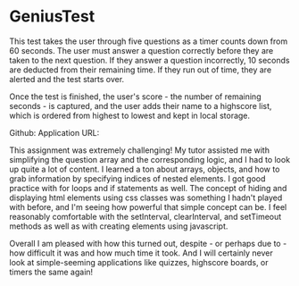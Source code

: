 # GeniusTest

This test takes the user through five questions as a timer counts down from 60 seconds. The user must answer a question correctly before they are taken to the next question. If they answer a question incorrectly, 10 seconds are deducted from their remaining time. If they run out of time, they are alerted and the test starts over.

Once the test is finished, the user's score - the number of remaining seconds - is captured, and the user adds their name to a highscore list, which is ordered from highest to lowest and kept in local storage.

Github:
Application URL:



This assignment was extremely challenging! My tutor assisted me with simplifying the question array and the corresponding logic, and I had to look up quite a lot of content. I learned a ton about arrays, objects, and how to grab information by specifying indices of nested elements. I got good practice with for loops and if statements as well. The concept of hiding and displaying html elements using css classes was something I hadn't played with before, and I'm seeing how powerful that simple concept can be. I feel reasonably comfortable with the setInterval, clearInterval, and setTimeout methods as well as with creating elements using javascript.

Overall I am pleased with how this turned out, despite - or perhaps due to - how difficult it was and how much time it took. And I will certainly never look at simple-seeming applications like quizzes, highscore boards, or timers the same again!
